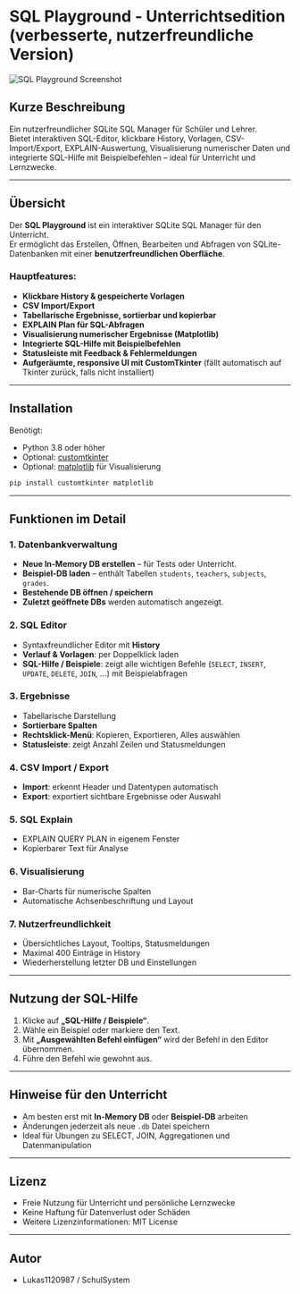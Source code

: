 # SQL Playground - Unterrichtsedition (verbesserte, nutzerfreundliche Version)

![SQL Playground Screenshot](screenshot.png)  

## Kurze Beschreibung
Ein nutzerfreundlicher SQLite SQL Manager für Schüler und Lehrer.  
Bietet interaktiven SQL-Editor, klickbare History, Vorlagen, CSV-Import/Export, EXPLAIN-Auswertung, Visualisierung numerischer Daten und integrierte SQL-Hilfe mit Beispielbefehlen – ideal für Unterricht und Lernzwecke.

---

## Übersicht

Der **SQL Playground** ist ein interaktiver SQLite SQL Manager für den Unterricht.  
Er ermöglicht das Erstellen, Öffnen, Bearbeiten und Abfragen von SQLite-Datenbanken mit einer **benutzerfreundlichen Oberfläche**.  

### Hauptfeatures:
- **Klickbare History & gespeicherte Vorlagen**
- **CSV Import/Export**
- **Tabellarische Ergebnisse, sortierbar und kopierbar**
- **EXPLAIN Plan für SQL-Abfragen**
- **Visualisierung numerischer Ergebnisse (Matplotlib)**
- **Integrierte SQL-Hilfe mit Beispielbefehlen**
- **Statusleiste mit Feedback & Fehlermeldungen**
- **Aufgeräumte, responsive UI mit CustomTkinter** (fällt automatisch auf Tkinter zurück, falls nicht installiert)

---

## Installation

Benötigt:
- Python 3.8 oder höher
- Optional: [customtkinter](https://github.com/TomSchimansky/CustomTkinter)
- Optional: [matplotlib](https://matplotlib.org/) für Visualisierung

```bash
pip install customtkinter matplotlib
```

---

## Funktionen im Detail

### 1. Datenbankverwaltung
- **Neue In-Memory DB erstellen** – für Tests oder Unterricht.
- **Beispiel-DB laden** – enthält Tabellen `students`, `teachers`, `subjects`, `grades`.
- **Bestehende DB öffnen / speichern**
- **Zuletzt geöffnete DBs** werden automatisch angezeigt.

### 2. SQL Editor
- Syntaxfreundlicher Editor mit **History**
- **Verlauf & Vorlagen**: per Doppelklick laden
- **SQL-Hilfe / Beispiele**: zeigt alle wichtigen Befehle (`SELECT`, `INSERT`, `UPDATE`, `DELETE`, `JOIN`, ...) mit Beispielabfragen

### 3. Ergebnisse
- Tabellarische Darstellung
- **Sortierbare Spalten**
- **Rechtsklick-Menü**: Kopieren, Exportieren, Alles auswählen
- **Statusleiste**: zeigt Anzahl Zeilen und Statusmeldungen

### 4. CSV Import / Export
- **Import**: erkennt Header und Datentypen automatisch
- **Export**: exportiert sichtbare Ergebnisse oder Auswahl

### 5. SQL Explain
- EXPLAIN QUERY PLAN in eigenem Fenster
- Kopierbarer Text für Analyse

### 6. Visualisierung
- Bar-Charts für numerische Spalten
- Automatische Achsenbeschriftung und Layout

### 7. Nutzerfreundlichkeit
- Übersichtliches Layout, Tooltips, Statusmeldungen
- Maximal 400 Einträge in History
- Wiederherstellung letzter DB und Einstellungen

---

## Nutzung der SQL-Hilfe
1. Klicke auf **„SQL-Hilfe / Beispiele“**.
2. Wähle ein Beispiel oder markiere den Text.
3. Mit **„Ausgewählten Befehl einfügen“** wird der Befehl in den Editor übernommen.
4. Führe den Befehl wie gewohnt aus.

---

## Hinweise für den Unterricht
- Am besten erst mit **In-Memory DB** oder **Beispiel-DB** arbeiten
- Änderungen jederzeit als neue `.db` Datei speichern
- Ideal für Übungen zu SELECT, JOIN, Aggregationen und Datenmanipulation

---

## Lizenz
- Freie Nutzung für Unterricht und persönliche Lernzwecke  
- Keine Haftung für Datenverlust oder Schäden
- Weitere Lizenzinformationen: MIT License


---

## Autor
- Lukas1120987 / SchulSystem

